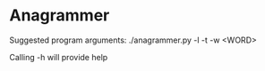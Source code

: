 # Anagrammer
Suggested program arguments:
./anagrammer.py -l -t -w \<WORD\>

Calling -h will provide help

